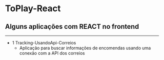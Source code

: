 # ToPlay-React

## Alguns aplicações com REACT no frontend
___

* 1 Tracking-UsandoApi-Correios 
  - Aplicação para buscar informações de encomendas usando uma conexão com a API dos correios
  
